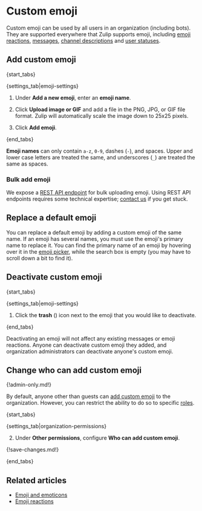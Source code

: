 # Custom emoji

Custom emoji can be used by all users in an organization (including
bots).  They are supported everywhere that Zulip supports emoji,
including [emoji reactions][emoji-reactions],
[messages][emoji-messages], [channel descriptions][emoji-channels] and
[user statuses][emoji-status].

[emoji-reactions]: /help/emoji-reactions
[emoji-messages]: /help/format-your-message-using-markdown#emoji-and-emoticons
[emoji-channels]: /help/change-the-channel-description
[emoji-status]: /help/status-and-availability

## Add custom emoji

{start_tabs}

{settings_tab|emoji-settings}

1. Under **Add a new emoji**, enter an **emoji name**.

1. Click **Upload image or GIF** and add a file in the PNG, JPG, or
   GIF file format. Zulip will automatically scale the image down to
   25x25 pixels.

1. Click **Add emoji**.

{end_tabs}

**Emoji names** can only contain `a-z`, `0-9`, dashes (`-`), and spaces.
Upper and lower case letters are treated the same, and underscores (`_`)
are treated the same as spaces.

### Bulk add emoji

We expose a [REST API endpoint](/api/upload-custom-emoji) for bulk uploading
emoji. Using REST API endpoints requires some technical expertise;
[contact us](/help/contact-support) if you get stuck.

## Replace a default emoji

You can replace a default emoji by adding a custom emoji of the same
name. If an emoji has several names, you must use the emoji's primary name
to replace it. You can find the primary name of an emoji by hovering over it
in the [emoji picker](/help/emoji-and-emoticons#use-an-emoji-in-your-message),
while the search box is empty (you may have to scroll down a bit to find it).

## Deactivate custom emoji

{start_tabs}

{settings_tab|emoji-settings}

1. Click the **trash** (<i class="fa fa-trash-o"></i>) icon next to the
   emoji that you would like to deactivate.

{end_tabs}

Deactivating an emoji will not affect any existing messages or emoji
reactions. Anyone can deactivate custom emoji they added, and organization
administrators can deactivate anyone's custom emoji.

## Change who can add custom emoji

{!admin-only.md!}

By default, anyone other than guests can [add custom emoji](/help/custom-emoji)
to the organization. However, you can restrict the ability to do so to specific
[roles](/help/roles-and-permissions).

{start_tabs}

{settings_tab|organization-permissions}

2. Under **Other permissions**, configure **Who can add custom emoji**.

{!save-changes.md!}

{end_tabs}

## Related articles

* [Emoji and emoticons](/help/emoji-and-emoticons)
* [Emoji reactions](/help/emoji-reactions)
